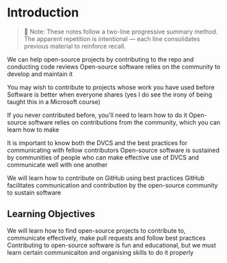 # Introduction

> 📘 Note: These notes follow a two-line progressive summary method.  
> The apparent repetition is intentional — each line consolidates previous material to reinforce recall.

We can help open-source projects by contributing to the repo and conducting code reviews
Open-source software relies on the community to develop and maintain it

You may wish to contribute to projects whose work you have used before
Software is better when everyone shares (yes I do see the irony of being taught this in a Microsoft course)

If you never contributed before, you'll need to learn how to do it
Open-source software relies on contributions from the community, which you can learn how to make

It is important to know both the DVCS and the best practices for communicating with fellow contributors
Open-source software is sustained by communities of people who can make effective use of DVCS and communicate well with one another

We will learn how to contribute on GitHub using best practices
GitHub facilitates communication and contribution by the open-source community to sustain software

## Learning Objectives

We will learn how to find open-source projects to contribute to, communicate effectively, make pull requests and follow best practices
Contributing to open-source software is fun and educational, but we must learn certain communicaiton and organising skills to do it properly
